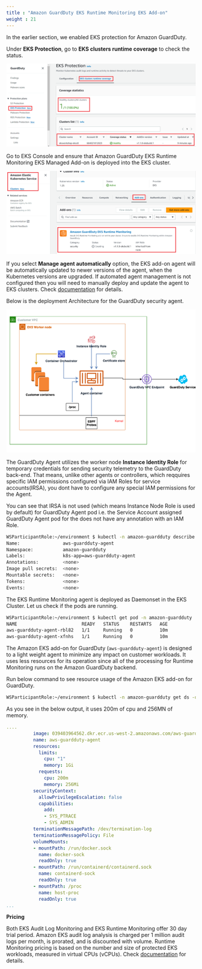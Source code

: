 ```yaml
---
title : "Amazon GuardDuty EKS Runtime Monitoring EKS Add-on"
weight : 21
---
```


In the earlier section, we enabled EKS protection for Amazon GuardDuty.

Under **EKS Protection**, go to **EKS clusters runtime coverage** to check the status.

![GDRuneTimeAgenthealthy](/static/images/detective-controls/GDRuneTimeAgenthealthy.png)


Go to EKS Console and ensure that Amazon GuardDuty EKS Runtime Monitoring EKS Managed Add-on is deployed into the EKS cluster.

![GDRuneTimeAgent](/static/images/detective-controls/GDRuneTimeAgent.png)

If you select **Manage agent automatically** option, the EKS add-on agent will be automatically updated to newer versions of the agent, when the Kubernetes versions are upgraded. If automated agent management is not configured then you will need to manually deploy and update the agent to EKS clusters. Check [documentation](https://docs.aws.amazon.com/guardduty/latest/ug/eks-runtime-monitoring-security-agent-manual.html) for details.

Below is the deployment Architecture for the GuardDuty security agent.

![GDAgentArch](/static/images/detective-controls/GDAgentArch.png)


The GuardDuty Agent utilizes the worker node **Instance Identity Role** for temporary credentials for sending security telemetry to the GuardDuty back-end. That means, unlike other agents or controllers, which reqquires specific IAM permissions configured via IAM Roles for service accounts(IRSA), you dont have to configure any special IAM permissions for the Agent.

You can see that IRSA is not used (which means Instance Node Role is used by default) for GuardDuty Agent pod i.e. the Service Account assigned GuardDuty Agent pod for the does not have any annotation with an IAM Role.


```bash
WSParticipantRole:~/environment $ kubectl -n amazon-guardduty describe sa aws-guardduty-agent
Name:                aws-guardduty-agent
Namespace:           amazon-guardduty
Labels:              k8s-app=aws-guardduty-agent
Annotations:         <none>
Image pull secrets:  <none>
Mountable secrets:   <none>
Tokens:              <none>
Events:              <none>
```

The EKS Runtime Monitoring agent is deployed as Daemonset in the EKS Cluster. Let us check if the pods are running.

```bash
WSParticipantRole:~/environment $ kubectl get pod -n amazon-guardduty
NAME                        READY   STATUS    RESTARTS   AGE
aws-guardduty-agent-rbl82   1/1     Running   0          10m
aws-guardduty-agent-xfnhs   1/1     Running   0          10m
```

The Amazon EKS add-on for GuardDuty (`aws-guardduty-agent`) is designed to a light weight agent to minimize any impact on customer workloads. It uses less resources for its operation since all of the processing for Runtime Monitoring runs on the Amazon GuardDuty backend.

Run below command to see resource usage of the Amazon EKS add-on for GuardDuty.

```bash
WSParticipantRole:~/environment $ kubectl -n amazon-guardduty get ds -o yaml
```

As you see in the below output, it uses 200m of cpu and 256MN of memory.

```yaml
....
          image: 039403964562.dkr.ecr.us-west-2.amazonaws.com/aws-guardduty-agent:v1.1.0
          name: aws-guardduty-agent
          resources:
            limits:
              cpu: "1"
              memory: 1Gi
            requests:
              cpu: 200m
              memory: 256Mi
          securityContext:
            allowPrivilegeEscalation: false
            capabilities:
              add:
              - SYS_PTRACE
              - SYS_ADMIN
          terminationMessagePath: /dev/termination-log
          terminationMessagePolicy: File
          volumeMounts:
          - mountPath: /run/docker.sock
            name: docker-sock
            readOnly: true
          - mountPath: /run/containerd/containerd.sock
            name: containerd-sock
            readOnly: true
          - mountPath: /proc
            name: host-proc
            readOnly: true
...

```

**Pricing**

Both EKS Audit Log Monitoring and EKS Runtime Monitoring offer 30 day trial period. Amazon EKS audit log analysis is charged per 1 million audit logs per month, is prorated, and is discounted with volume. Runtime Monitoring pricing is based on the number and size of protected EKS workloads, measured in virtual CPUs (vCPUs). Check [documentation](https://aws.amazon.com/guardduty/pricing/) for details.


